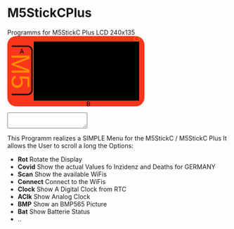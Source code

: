 # M5StickCPlus
Programms for M5StickC Plus LCD 240x135
<svg width='312' viewBox='-60,-12 312,160' xmlns='http://www.w3.org/2000/svg' style='background:none;'>
	<rect x='-60' y='-12' width='312' height='160' rx='20' ry='20' fill='#F8361B' />
	<text text-anchor='middle' transform='translate(-50,68) rotate(90)' font-family='Arial' font-size='58' fill='darkorange' >M5</text>
	<path stroke-width='3' stroke='black' fill='none' d='M-50,11 h36a10,10 0 0 1 10,10v90a10,10 0 0 1 -10,10h-36' />
	<rect x='0' y='0' width='240' height='135' fill='black' />
	<g id='Lcd' fill='white' stroke='white' clip-path='url(#lcdclip)' ></g>
	<text x='-32' y= '28' onClick="document.getElementById('Console').innerHTML+='M5.BtnA.wasPressed()\n';">A</text>
	<text x='120' y='148' onClick="document.getElementById('Console').innerHTML+='M5.BtnB.wasPressed()\n';">B</text>
	<circle id='M5_LED' cx='235' cy='-6' r='6' stroke='orange' fill='none' />
</svg>
<textarea id='console'></textarea>
This Programm realizes a SIMPLE Menu for the M5StickC / M5StickC Plus
It allows the User to scroll a long the Options:
<ul>
  <li><b>Rot</b>     Rotate the Display</li>
  <li><b>Covid</b>   Show the actual Values fo Inzidenz and Deaths for GERMANY</li>
  <li><b>Scan</b>   Show the available WiFis</li>
  <li><b>Connect</b> Connect to the WiFis </li>
  <li><b>Clock</b>   Show A Digital Clock from RTC</li>
  <li><b>AClk</b>    Show Analog Clock</li>
  <li><b>BMP</b>     Show an BMP565 Picture</li>
  <li><b>Bat</b>     Show Batterie Status</li>
  <li>..</li>
</ul>
  
  
  
